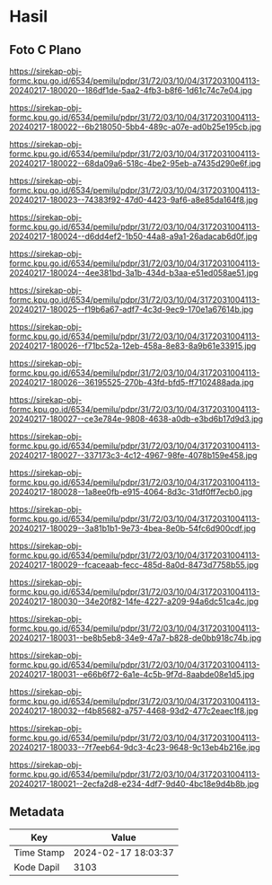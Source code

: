 # Hasil

## Foto C Plano

https://sirekap-obj-formc.kpu.go.id/6534/pemilu/pdpr/31/72/03/10/04/3172031004113-20240217-180020--186df1de-5aa2-4fb3-b8f6-1d61c74c7e04.jpg

https://sirekap-obj-formc.kpu.go.id/6534/pemilu/pdpr/31/72/03/10/04/3172031004113-20240217-180022--6b218050-5bb4-489c-a07e-ad0b25e195cb.jpg

https://sirekap-obj-formc.kpu.go.id/6534/pemilu/pdpr/31/72/03/10/04/3172031004113-20240217-180022--68da09a6-518c-4be2-95eb-a7435d290e6f.jpg

https://sirekap-obj-formc.kpu.go.id/6534/pemilu/pdpr/31/72/03/10/04/3172031004113-20240217-180023--74383f92-47d0-4423-9af6-a8e85da164f8.jpg

https://sirekap-obj-formc.kpu.go.id/6534/pemilu/pdpr/31/72/03/10/04/3172031004113-20240217-180024--d6dd4ef2-1b50-44a8-a9a1-26adacab6d0f.jpg

https://sirekap-obj-formc.kpu.go.id/6534/pemilu/pdpr/31/72/03/10/04/3172031004113-20240217-180024--4ee381bd-3a1b-434d-b3aa-e51ed058ae51.jpg

https://sirekap-obj-formc.kpu.go.id/6534/pemilu/pdpr/31/72/03/10/04/3172031004113-20240217-180025--f19b6a67-adf7-4c3d-9ec9-170e1a67614b.jpg

https://sirekap-obj-formc.kpu.go.id/6534/pemilu/pdpr/31/72/03/10/04/3172031004113-20240217-180026--f71bc52a-12eb-458a-8e83-8a9b61e33915.jpg

https://sirekap-obj-formc.kpu.go.id/6534/pemilu/pdpr/31/72/03/10/04/3172031004113-20240217-180026--36195525-270b-43fd-bfd5-ff7102488ada.jpg

https://sirekap-obj-formc.kpu.go.id/6534/pemilu/pdpr/31/72/03/10/04/3172031004113-20240217-180027--ce3e784e-9808-4638-a0db-e3bd6b17d9d3.jpg

https://sirekap-obj-formc.kpu.go.id/6534/pemilu/pdpr/31/72/03/10/04/3172031004113-20240217-180027--337173c3-4c12-4967-98fe-4078b159e458.jpg

https://sirekap-obj-formc.kpu.go.id/6534/pemilu/pdpr/31/72/03/10/04/3172031004113-20240217-180028--1a8ee0fb-e915-4064-8d3c-31df0ff7ecb0.jpg

https://sirekap-obj-formc.kpu.go.id/6534/pemilu/pdpr/31/72/03/10/04/3172031004113-20240217-180029--3a81b1b1-9e73-4bea-8e0b-54fc6d900cdf.jpg

https://sirekap-obj-formc.kpu.go.id/6534/pemilu/pdpr/31/72/03/10/04/3172031004113-20240217-180029--fcaceaab-fecc-485d-8a0d-8473d7758b55.jpg

https://sirekap-obj-formc.kpu.go.id/6534/pemilu/pdpr/31/72/03/10/04/3172031004113-20240217-180030--34e20f82-14fe-4227-a209-94a6dc51ca4c.jpg

https://sirekap-obj-formc.kpu.go.id/6534/pemilu/pdpr/31/72/03/10/04/3172031004113-20240217-180031--be8b5eb8-34e9-47a7-b828-de0bb918c74b.jpg

https://sirekap-obj-formc.kpu.go.id/6534/pemilu/pdpr/31/72/03/10/04/3172031004113-20240217-180031--e66b6f72-6a1e-4c5b-9f7d-8aabde08e1d5.jpg

https://sirekap-obj-formc.kpu.go.id/6534/pemilu/pdpr/31/72/03/10/04/3172031004113-20240217-180032--f4b85682-a757-4468-93d2-477c2eaec1f8.jpg

https://sirekap-obj-formc.kpu.go.id/6534/pemilu/pdpr/31/72/03/10/04/3172031004113-20240217-180033--7f7eeb64-9dc3-4c23-9648-9c13eb4b216e.jpg

https://sirekap-obj-formc.kpu.go.id/6534/pemilu/pdpr/31/72/03/10/04/3172031004113-20240217-180021--2ecfa2d8-e234-4df7-9d40-4bc18e9d4b8b.jpg


## Metadata

| Key        | Value               |
| ---------- | ------------------- |
| Time Stamp | 2024-02-17 18:03:37 |
| Kode Dapil | 3103                |



